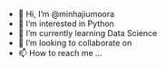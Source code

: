 - 👋 Hi, I’m @minhajiumoora
- 👀 I’m interested in Python
- 🌱 I’m currently learning Data Science
- 💞️ I’m looking to collaborate on 
- 📫 How to reach me ...

<!---
minhajiumoora/minhajiumoora is a ✨ special ✨ repository because its `README.md` (this file) appears on your GitHub profile.
You can click the Preview link to take a look at your changes.
--->
